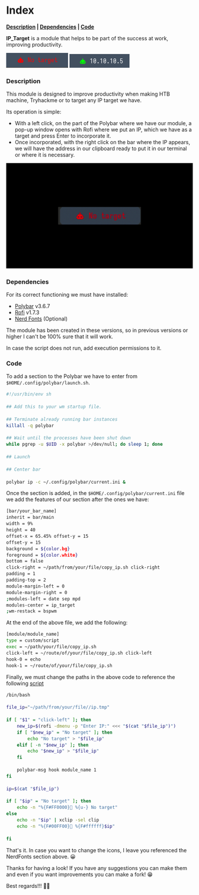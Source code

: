 # Index

**[Description](#description) | [Dependencies](#dependencies) | [Code](#code)**  

**IP_Target** is a module that helps to be part of the success at work, improving productivity.

![](https://github.com/m4nj4pe/ip_target-polybar/blob/main/media/demo_notarget.png)
![](https://github.com/m4nj4pe/ip_target-polybar/blob/main/media/demo_ip.png) 


### Description

This module is designed to improve productivity when making HTB machine, Tryhackme or to target any IP target we have.

Its operation is simple:
  - With a left click, on the part of the Polybar where we have our module, a pop-up window opens with Rofi where we put an IP, which we have as a target and press Enter to incorporate it.
  - Once incorporated, with the right click on the bar where the IP appears, we will have the address in our clipboard ready to put it in our terminal or where it is necessary.

![](https://github.com/m4nj4pe/ip_target-polybar/blob/main/media/demo.gif)

### Dependencies 

For its correct functioning we must have installed:
- [Polybar](https://github.com/polybar/polybar) v3.6.7
- [Rofi](https://github.com/davatorium/rofi) v1.7.3
- [Nerd Fonts](https://www.nerdfonts.com/cheat-sheet) (Optional)

The module has been created in these versions, so in previous versions or higher I can't be 100% sure that it will work.

In case the script does not run, add execution permissions to it.

### Code

To add a section to the Polybar we have to enter from `$HOME/.config/polybar/launch.sh`.
```bash
#!/usr/bin/env sh

## Add this to your wm startup file.

## Terminate already running bar instances
killall -q polybar

## Wait until the processes have been shut down
while pgrep -u $UID -x polybar >/dev/null; do sleep 1; done

## Launch

## Center bar

polybar ip -c ~/.config/polybar/current.ini &
```
Once the section is added, in the `$HOME/.config/polybar/current.ini` file we add the features of our section after the ones we have:
```bash
[bar/your_bar_name]
inherit = bar/main
width = 9%
height = 40
offset-x = 65.45% offset-y = 15
offset-y = 15
background = ${color.bg}
foreground = ${color.white}
bottom = false
click-right = ~/path/from/your/file/copy_ip.sh click-right
padding = 1
padding-top = 2
module-margin-left = 0
module-margin-right = 0
;modules-left = date sep mpd
modules-center = ip_target
;wm-restack = bspwm
```
At the end of the above file, we add the following:
```bash
[module/module_name]
type = custom/script
exec = ~/path/your/file/copy_ip.sh 
click-left = ~/route/of/your/file/copy_ip.sh click-left
hook-0 = echo
hook-1 = ~/route/of/your/file/copy_ip.sh
```
Finally, we must change the paths in the above code to reference the following [script](https://github.com/m4nj4pe/ip_target-polybar/tree/main/script/copy_ip.sh)
```bash
/bin/bash

file_ip="~/path/from/your/file//ip.tmp"

if [ "$1" = "click-left" ]; then
    new_ip=$(rofi -dmenu -p "Enter IP:" <<< "$(cat "$file_ip")")
    if [ "$new_ip" = "No target" ]; then
        echo "No target" > "$file_ip"
    elif [ -n "$new_ip" ]; then
        echo "$new_ip" > "$file_ip"
    fi

    polybar-msg hook module_name 1
fi

ip=$(cat "$file_ip")

if [ "$ip" = "No target" ]; then
    echo -n "%{F#FF0000}󱚡 %{u-} No target" 
else
    echo -n "$ip" | xclip -sel clip
    echo -n "%{F#00FF00}󱚝 %{F#ffffff}$ip" 

fi
```
That's it. In case you want to change the icons, I leave you referenced the NerdFonts section above. 😀

Thanks for having a look! If you have any suggestions you can make them and even if you want improvements you can make a fork! 😁

Best regards!!! 🧑‍💻

